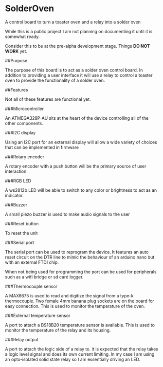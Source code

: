 # SolderOven
A control board to turn a toaster oven and a relay into a solder oven

While this is a public project I am not planning on documenting it until it is somewhat ready.

Consider this to be at the pre-alpha development stage. Things **DO NOT WORK** yet.

##Purpose

The purpose of this board is to act as a solder oven control board.
In addition to providing a user interface it will use a relay to control a toaster oven to provide the functionality of a solder oven.

##Features

Not all of these features are functional yet.

###Microcontroller

An ATMEGA328P-AU sits at the heart of the device controlling all of the other components.

###I2C display

Using an I2C port for an external display will allow a wide variety of choices that can be implemented in firmware

###Rotary encoder

A rotary encoder with a push button will be the primary source of user interaction.

###RGB LED

A ws2812b LED will be able to switch to any color or brightness to act as an indicator.

###Buzzer

A small piezo buzzer is used to make audio signals to the user

###Reset button

To reset the unit

###Serial port

The serial port can be used to reprogram the device.
It features an auto reset circuit on the DTR line to mimic the behaviour of an arduino nano but with an external FTDI chip.

When not being used for programming the port can be used for peripherals such as a wifi bridge or sd card logger.

###Thermocouple sensor

A MAX6675 is used to read and digitize the signal from a type-k thermocouple. Two female 4mm banana plug sockets are on the board for easy connection. This is used to monitor the temperature of the oven.

###External temperature sensor

A port to attach a BS18B20 temperature sensor is available. This is used to monitor the temperature of the relay and its housing.

###Relay output

A port to attach the logic side of a relay to. It is expected that the relay takes a logic level signal and does its own current limiting. In my case I am using an opto-isolated solid state relay so I am essentially driving an LED.
